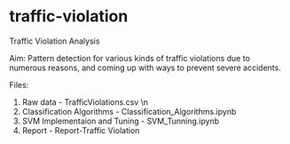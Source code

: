 # traffic-violation
Traffic Violation Analysis

Aim:
Pattern detection for various kinds of traffic violations due to numerous reasons, and coming up with ways to prevent severe accidents.

Files:

1. Raw data - TrafficViolations.csv \n
2. Classification Algorithms - Classification_Algorithms.ipynb
3. SVM Implementaion and Tuning - SVM_Tunning.ipynb
4. Report - Report-Traffic Violation

